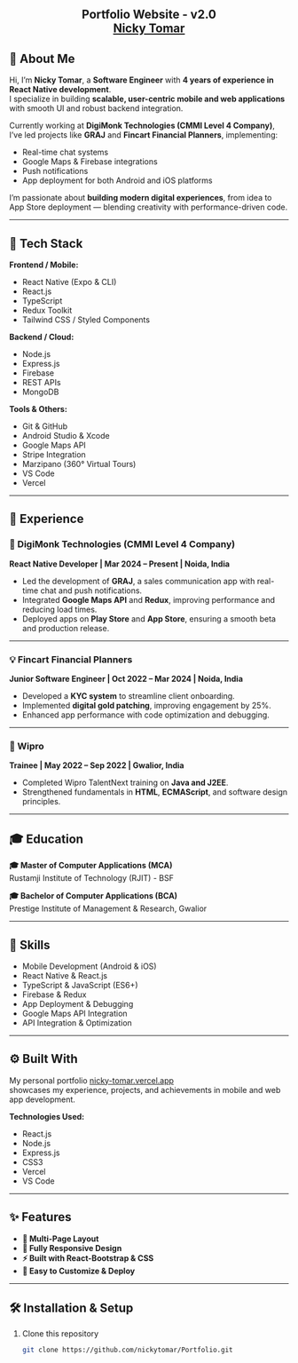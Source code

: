 <h2 align="center">
  Portfolio Website - v2.0<br/>
  <a href="https://nicky-tomar.vercel.app/" target="_blank">Nicky Tomar</a>
</h2>

## 👋 About Me

Hi, I’m **Nicky Tomar**, a **Software Engineer** with **4 years of experience in React Native development**.  
I specialize in building **scalable, user-centric mobile and web applications** with smooth UI and robust backend integration.

Currently working at **DigiMonk Technologies (CMMI Level 4 Company)**, I’ve led projects like **GRAJ** and **Fincart Financial Planners**, implementing:
- Real-time chat systems
- Google Maps & Firebase integrations
- Push notifications
- App deployment for both Android and iOS platforms

I’m passionate about **building modern digital experiences**, from idea to App Store deployment — blending creativity with performance-driven code.

---

## 🚀 Tech Stack

**Frontend / Mobile:**
- React Native (Expo & CLI)
- React.js
- TypeScript
- Redux Toolkit
- Tailwind CSS / Styled Components

**Backend / Cloud:**
- Node.js
- Express.js
- Firebase
- REST APIs
- MongoDB

**Tools & Others:**
- Git & GitHub
- Android Studio & Xcode
- Google Maps API
- Stripe Integration
- Marzipano (360° Virtual Tours)
- VS Code
- Vercel

---

## 💼 Experience

### 🏢 DigiMonk Technologies (CMMI Level 4 Company)
**React Native Developer | Mar 2024 – Present | Noida, India**

- Led the development of **GRAJ**, a sales communication app with real-time chat and push notifications.  
- Integrated **Google Maps API** and **Redux**, improving performance and reducing load times.  
- Deployed apps on **Play Store** and **App Store**, ensuring a smooth beta and production release.

---

### 💡 Fincart Financial Planners
**Junior Software Engineer | Oct 2022 – Mar 2024 | Noida, India**

- Developed a **KYC system** to streamline client onboarding.  
- Implemented **digital gold patching**, improving engagement by 25%.  
- Enhanced app performance with code optimization and debugging.

---

### 🧩 Wipro
**Trainee | May 2022 – Sep 2022 | Gwalior, India**

- Completed Wipro TalentNext training on **Java and J2EE**.
- Strengthened fundamentals in **HTML**, **ECMAScript**, and software design principles.

---

## 🎓 Education

**🎓 Master of Computer Applications (MCA)**  
Rustamji Institute of Technology (RJIT) - BSF

**🎓 Bachelor of Computer Applications (BCA)**  
Prestige Institute of Management & Research, Gwalior

---

## 🧠 Skills

- Mobile Development (Android & iOS)
- React Native & React.js
- TypeScript & JavaScript (ES6+)
- Firebase & Redux
- App Deployment & Debugging
- Google Maps API Integration
- API Integration & Optimization

---

## ⚙️ Built With

My personal portfolio [nicky-tomar.vercel.app](https://nicky-tomar.vercel.app/)  
showcases my experience, projects, and achievements in mobile and web app development.

**Technologies Used:**
- React.js
- Node.js
- Express.js
- CSS3
- Vercel
- VS Code

---

## ✨ Features

- **📖 Multi-Page Layout**
- **🎨 Fully Responsive Design**
- **⚡ Built with React-Bootstrap & CSS**
- **🚀 Easy to Customize & Deploy**

---

## 🛠 Installation & Setup

1. Clone this repository  
   ```bash
   git clone https://github.com/nickytomar/Portfolio.git
